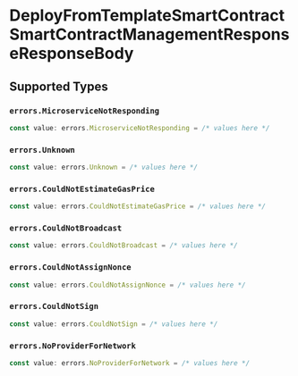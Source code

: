 # DeployFromTemplateSmartContractSmartContractManagementResponseResponseBody


## Supported Types

### `errors.MicroserviceNotResponding`

```typescript
const value: errors.MicroserviceNotResponding = /* values here */
```

### `errors.Unknown`

```typescript
const value: errors.Unknown = /* values here */
```

### `errors.CouldNotEstimateGasPrice`

```typescript
const value: errors.CouldNotEstimateGasPrice = /* values here */
```

### `errors.CouldNotBroadcast`

```typescript
const value: errors.CouldNotBroadcast = /* values here */
```

### `errors.CouldNotAssignNonce`

```typescript
const value: errors.CouldNotAssignNonce = /* values here */
```

### `errors.CouldNotSign`

```typescript
const value: errors.CouldNotSign = /* values here */
```

### `errors.NoProviderForNetwork`

```typescript
const value: errors.NoProviderForNetwork = /* values here */
```

